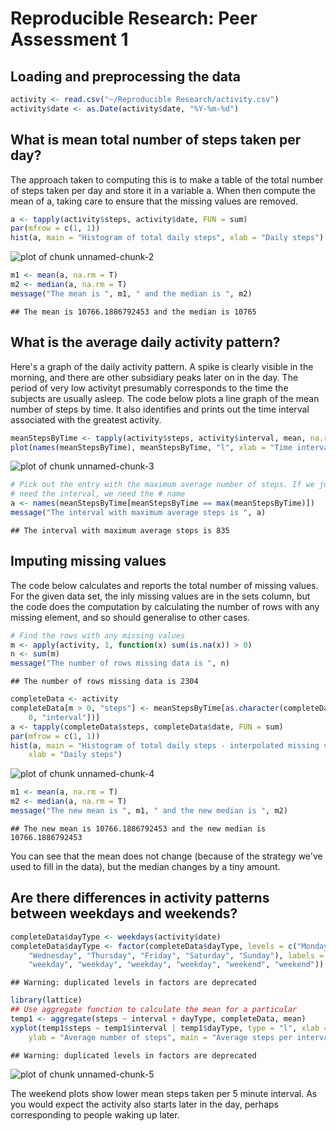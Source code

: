 # Reproducible Research: Peer Assessment 1


## Loading and preprocessing the data

```r
activity <- read.csv("~/Reproducible Research/activity.csv")
activity$date <- as.Date(activity$date, "%Y-%m-%d")
```



## What is mean total number of steps taken per day?
The approach taken to computing this is to make a table of the total number of steps taken per day and store it in a variable a. When then compute the mean of a, taking care to ensure that the missing values are removed.


```r
a <- tapply(activity$steps, activity$date, FUN = sum)
par(mfrow = c(1, 1))
hist(a, main = "Histogram of total daily steps", xlab = "Daily steps")
```

![plot of chunk unnamed-chunk-2](figure/unnamed-chunk-2.png) 

```r
m1 <- mean(a, na.rm = T)
m2 <- median(a, na.rm = T)
message("The mean is ", m1, " and the median is ", m2)
```

```
## The mean is 10766.1886792453 and the median is 10765
```



## What is the average daily activity pattern?
Here's a graph of the daily activity pattern. A spike is clearly visible in the morning, and there are other subsidiary peaks later on in the day. The period of very low activityt presumably corresponds to the time the subjects are usually asleep.
The code below plots a line graph of the mean number of steps by time. It also identifies and prints out the time interval associated with the greatest activity.

```r
meanStepsByTime <- tapply(activity$steps, activity$interval, mean, na.rm = T)
plot(names(meanStepsByTime), meanStepsByTime, "l", xlab = "Time interval", ylab = "Average steps per 5 minute interval")
```

![plot of chunk unnamed-chunk-3](figure/unnamed-chunk-3.png) 

```r
# Pick out the entry with the maximum average number of steps. If we just
# need the interval, we need the # name
a <- names(meanStepsByTime[meanStepsByTime == max(meanStepsByTime)])
message("The interval with maximum average steps is ", a)
```

```
## The interval with maximum average steps is 835
```




## Imputing missing values
The code below calculates and reports the total number of missing values. For the given data set, the inly missing values are in the sets column, but the code does the computation by calculating the number of rows with any missing element, and so should generalise to other cases.

```r
# Find the rows with any missing values
m <- apply(activity, 1, function(x) sum(is.na(x)) > 0)
n <- sum(m)
message("The number of rows missing data is ", n)
```

```
## The number of rows missing data is 2304
```

```r
completeData <- activity
completeData[m > 0, "steps"] <- meanStepsByTime[as.character(completeData[m > 
    0, "interval"])]
a <- tapply(completeData$steps, completeData$date, FUN = sum)
par(mfrow = c(1, 1))
hist(a, main = "Histogram of total daily steps - interpolated missing values", 
    xlab = "Daily steps")
```

![plot of chunk unnamed-chunk-4](figure/unnamed-chunk-4.png) 

```r
m1 <- mean(a, na.rm = T)
m2 <- median(a, na.rm = T)
message("The new mean is ", m1, " and the new median is ", m2)
```

```
## The new mean is 10766.1886792453 and the new median is 10766.1886792453
```

You can see that the mean does not change (because of the strategy we've used to fill in the data), but the median changes by a tiny amount.


## Are there differences in activity patterns between weekdays and weekends?

```r
completeData$dayType <- weekdays(activity$date)
completeData$dayType <- factor(completeData$dayType, levels = c("Monday", "Tuesday", 
    "Wednesday", "Thursday", "Friday", "Saturday", "Sunday"), labels = c("weekday", 
    "weekday", "weekday", "weekday", "weekday", "weekend", "weekend"))
```

```
## Warning: duplicated levels in factors are deprecated
```

```r
library(lattice)
## Use aggregate function to calculate the mean for a particular
temp1 <- aggregate(steps ~ interval + dayType, completeData, mean)
xyplot(temp1$steps ~ temp1$interval | temp1$dayType, type = "l", xlab = "Time Interval", 
    ylab = "Average number of steps", main = "Average steps per interval by type of day")
```

```
## Warning: duplicated levels in factors are deprecated
```

![plot of chunk unnamed-chunk-5](figure/unnamed-chunk-5.png) 

The weekend plots show lower mean steps taken per 5 minute interval. As you would expect the activity also starts later in the day, perhaps corresponding to people waking up later.
